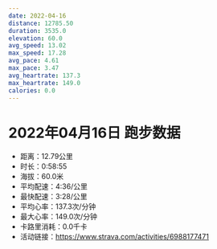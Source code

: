 ```yaml
---
date: 2022-04-16
distance: 12785.50
duration: 3535.0
elevation: 60.0
avg_speed: 13.02
max_speed: 17.28
avg_pace: 4.61
max_pace: 3.47
avg_heartrate: 137.3
max_heartrate: 149.0
calories: 0.0
---
```


# 2022年04月16日 跑步数据

- 距离：12.79公里
- 时长：0:58:55
- 海拔：60.0米
- 平均配速：4:36/公里
- 最快配速：3:28/公里
- 平均心率：137.3次/分钟
- 最大心率：149.0次/分钟
- 卡路里消耗：0.0千卡
- 活动链接：https://www.strava.com/activities/6988177471
